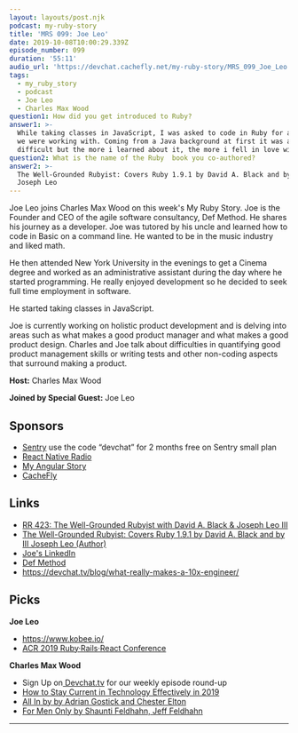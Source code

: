 ```yaml
---
layout: layouts/post.njk
podcast: my-ruby-story
title: 'MRS 099: Joe Leo'
date: 2019-10-08T10:00:29.339Z
episode_number: 099
duration: '55:11'
audio_url: 'https://devchat.cachefly.net/my-ruby-story/MRS_099_Joe_Leo.mp3'
tags:
  - my_ruby_story
  - podcast
  - Joe Leo
  - Charles Max Wood
question1: How did you get introduced to Ruby?
answer1: >-
  While taking classes in JavaScript, I was asked to code in Ruby for a customer
  we were working with. Coming from a Java background at first it was a little
  difficult but the more i learned about it, the more i fell in love with it. 
question2: What is the name of the Ruby  book you co-authored?
answer2: >-
  The Well-Grounded Rubyist: Covers Ruby 1.9.1 by David A. Black and by III
  Joseph Leo
---
```

Joe Leo joins Charles Max Wood on this week's My Ruby Story. Joe is the Founder and CEO of the agile software consultancy, Def Method. He shares his journey as a developer. Joe was tutored by his uncle and learned how to code in Basic on a command line. He wanted to be in the music industry and liked math. 

He then attended New York University in the evenings to get  a Cinema degree and worked as an administrative assistant during the day where he started programming. He really enjoyed development so he decided to seek full time employment in software.

He started taking classes in JavaScript. 

Joe is currently working on holistic product development and is delving into areas such as what makes a good product manager and what makes a good product design. Charles and Joe talk about difficulties in quantifying good product management skills or writing tests and other non-coding aspects that surround making a product.

**Host:** Charles Max Wood

**Joined by Special Guest:** Joe Leo

## Sponsors

* [Sentry](https://sentry.io/) use the code “devchat” for 2 months free on Sentry small plan
* [React Native Radio](https://devchat.tv/react-native-radio/)
* [My Angular Story ](https://devchat.tv/my-angular-story/)
* [CacheFly](https://www.cachefly.com/)

## Links

* [RR 423: The Well-Grounded Rubyist with David A. Black & Joseph Leo III](https://devchat.tv/ruby-rogues/rr-423-the-well-grounded-rubyist-with-david-a-black-joseph-leo-iii/)
* [The Well-Grounded Rubyist: Covers Ruby 1.9.1 by David A. Black and by  III Joseph Leo (Author)](https://www.amazon.com/dp/1617295213/ref=asc_df_16172952135976143?tag=shopz0d-20&ascsubtag=shopzilla_mp_1299-20;15704197495970985165310080302008005&creative=395261&creativeASIN=1617295213&linkCode=asn%20joe%20leo)
* [Joe's LinkedIn](https://www.linkedin.com/in/jleo3/)
* [Def Method](www.defmethod.com)
* <https://devchat.tv/blog/what-really-makes-a-10x-engineer/>

## Picks

**Joe Leo**

* <https://www.kobee.io/>
* [ACR 2019 Ruby·Rails·React Conference](https://www.ancientcityruby.com)

**Charles Max Wood**

* Sign Up on[ Devchat.tv](https://devchat.tv/) for our weekly episode round-up
* [How to Stay Current in Technology Effectively in 2019](https://devchat.tv/blog/how-to-stay-current-effectively-in-2019/)
* [All In by by Adrian Gostick and Chester Elton ](https://amzn.to/2O4kGHW)
* [For Men Only by Shaunti Feldhahn, Jeff Feldhahn](https://www.audible.com/pd/For-Men-Only-Revised-and-Updated-Edition-Audiobook/B00DGKNUTY)



- - -

